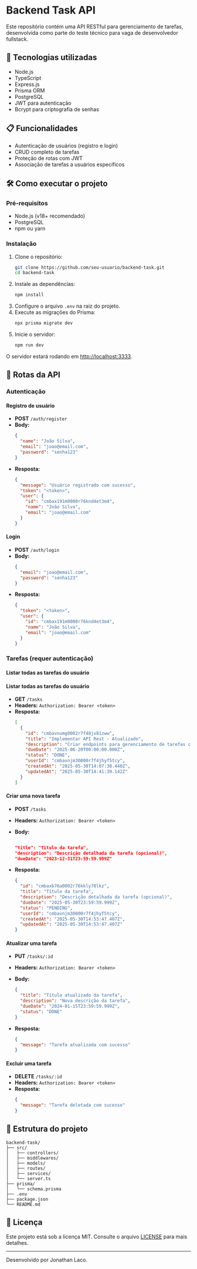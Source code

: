 # Backend Task API

Este repositório contém uma API RESTful para gerenciamento de tarefas, desenvolvida como parte do teste técnico para vaga de desenvolvedor fullstack.

## 🚀 Tecnologias utilizadas

- Node.js
- TypeScript
- Express.js
- Prisma ORM
- PostgreSQL
- JWT para autenticação
- Bcrypt para criptografia de senhas

## 📋 Funcionalidades

- Autenticação de usuários (registro e login)
- CRUD completo de tarefas
- Proteção de rotas com JWT
- Associação de tarefas a usuários específicos

## 🛠️ Como executar o projeto

### Pré-requisitos

- Node.js (v18+ recomendado)
- PostgreSQL
- npm ou yarn

### Instalação

1. Clone o repositório:
   ```bash
   git clone https://github.com/seu-usuario/backend-task.git
   cd backend-task
   ```
2. Instale as dependências:
   ```bash
   npm install
   ```
3. Configure o arquivo `.env` na raiz do projeto.
4. Execute as migrações do Prisma:
   ```bash
   npx prisma migrate dev
   ```
5. Inicie o servidor:
   ```bash
   npm run dev
   ```

O servidor estará rodando em [http://localhost:3333](http://localhost:3333).

## 📌 Rotas da API

### Autenticação

#### Registro de usuário

- **POST** `/auth/register`
- **Body:**
  ```json
  {
    "name": "João Silva",
    "email": "joao@email.com",
    "password": "senha123"
  }
  ```
- **Resposta:**
  ```json
  {
    "message": "Usuário registrado com sucesso",
    "token": "<token>",
    "user": {
      "id": "cmbax191m0000r76knd4et3m4",
      "name": "João Silva",
      "email": "joao@email.com"
    }
  }
  ```

#### Login

- **POST** `/auth/login`
- **Body:**
  ```json
  {
    "email": "joao@email.com",
    "password": "senha123"
  }
  ```
- **Resposta:**
  ```json
  {
    "token": "<token>",
    "user": {
      "id": "cmbax191m0000r76knd4et3m4",
      "name": "João Silva",
      "email": "joao@email.com"
    }
  }
  ```

### Tarefas (requer autenticação)

#### Listar todas as tarefas do usuário

#### Listar todas as tarefas do usuário

- **GET** `/tasks`
- **Headers:** `Authorization: Bearer <token>`
- **Resposta:**
  ```json
  [
    {
      "id": "cmbavnumg0002r7f48jx81zww",
      "title": "Implementar API Rest - Atualizado",
      "description": "Criar endpoints para gerenciamento de tarefas com testes",
      "dueDate": "2025-06-20T00:00:00.000Z",
      "status": "DONE",
      "userId": "cmbavnjm30000r7f4jhyf5tcy",
      "createdAt": "2025-05-30T14:07:38.440Z",
      "updatedAt": "2025-05-30T14:41:39.142Z"
    }
  ]
  ```

#### Criar uma nova tarefa

- **POST** `/tasks`
- **Headers:** `Authorization: Bearer <token>`
- **Body:**

  ```json

  "title": "Título da tarefa",
  "description": "Descrição detalhada da tarefa (opcional)",
  "dueDate": "2023-12-31T23:59:59.999Z"
  ```

- **Resposta:**
  ```json
  {
    "id": "cmbaxb76a0002r76kkly78lkz",
    "title": "Título da tarefa",
    "description": "Descrição detalhada da tarefa (opcional)",
    "dueDate": "2025-05-30T23:59:59.999Z",
    "status": "PENDING",
    "userId": "cmbavnjm30000r7f4jhyf5tcy",
    "createdAt": "2025-05-30T14:53:47.407Z",
    "updatedAt": "2025-05-30T14:53:47.407Z"
  }
  ```

#### Atualizar uma tarefa

- **PUT** `/tasks/:id`
- **Headers:** `Authorization: Bearer <token>`
- **Body:**

  ```json
  {
    "title": "Título atualizado da tarefa",
    "description": "Nova descrição da tarefa",
    "dueDate": "2024-01-15T23:59:59.999Z",
    "status": "DONE"
  }
  ```

- **Resposta:**
  ```json
  {
    "message": "Tarefa atualizada com sucesso"
  }
  ```

#### Excluir uma tarefa

- **DELETE** `/tasks/:id`
- **Headers:** `Authorization: Bearer <token>`
- **Resposta:**
  ```json
  {
    "message": "Tarefa deletada com sucesso"
  }
  ```

## 🧪 Estrutura do projeto

```
backend-task/
├── src/
│   ├── controllers/
│   ├── middlewares/
│   ├── models/
│   ├── routes/
│   ├── services/
│   └── server.ts
├── prisma/
│   └── schema.prisma
├── .env
├── package.json
└── README.md
```

## 📄 Licença

Este projeto está sob a licença MIT. Consulte o arquivo [LICENSE](./LICENSE) para mais detalhes.

---

Desenvolvido por Jonathan Laco.
